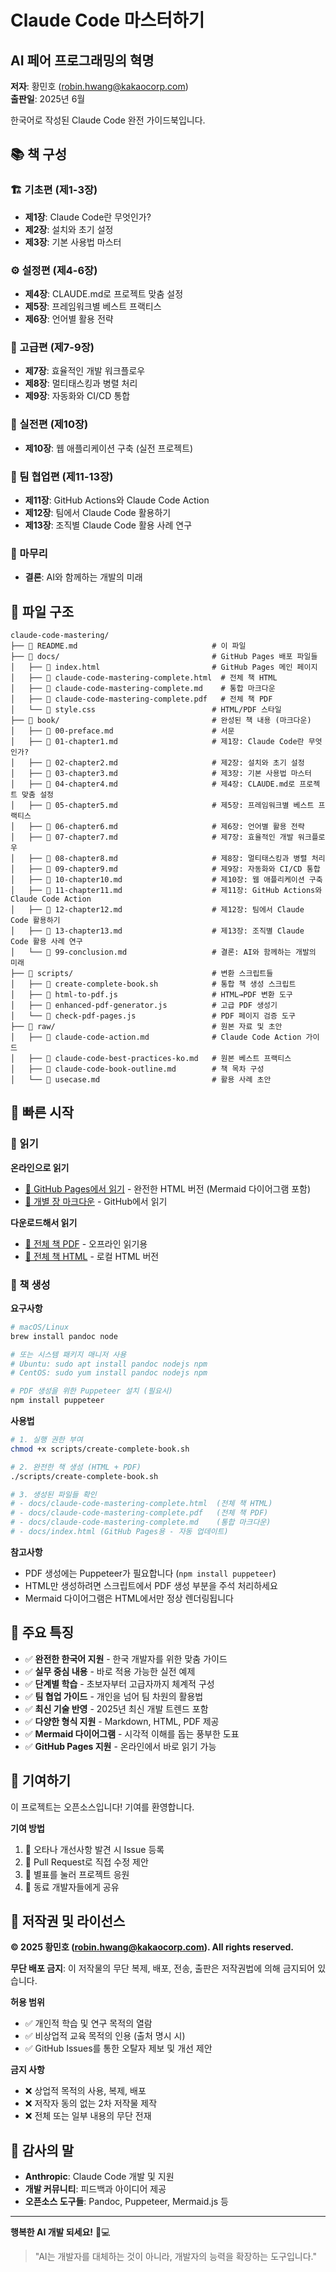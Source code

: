 # Claude Code 마스터하기
## AI 페어 프로그래밍의 혁명

**저자**: 황민호 (robin.hwang@kakaocorp.com)  
**출판일**: 2025년 6월  

한국어로 작성된 Claude Code 완전 가이드북입니다.

## 📚 책 구성

### 🏗️ 기초편 (제1-3장)
- **제1장**: Claude Code란 무엇인가?
- **제2장**: 설치와 초기 설정
- **제3장**: 기본 사용법 마스터

### ⚙️ 설정편 (제4-6장)
- **제4장**: CLAUDE.md로 프로젝트 맞춤 설정
- **제5장**: 프레임워크별 베스트 프랙티스
- **제6장**: 언어별 활용 전략

### 🚀 고급편 (제7-9장)
- **제7장**: 효율적인 개발 워크플로우
- **제8장**: 멀티태스킹과 병렬 처리
- **제9장**: 자동화와 CI/CD 통합

### 💼 실전편 (제10장)
- **제10장**: 웹 애플리케이션 구축 (실전 프로젝트)

### 👥 팀 협업편 (제11-13장)
- **제11장**: GitHub Actions와 Claude Code Action
- **제12장**: 팀에서 Claude Code 활용하기
- **제13장**: 조직별 Claude Code 활용 사례 연구

### 📖 마무리
- **결론**: AI와 함께하는 개발의 미래

## 📁 파일 구조

```
claude-code-mastering/
├── 📄 README.md                              # 이 파일
├── 📁 docs/                                  # GitHub Pages 배포 파일들
│   ├── 📄 index.html                         # GitHub Pages 메인 페이지
│   ├── 📄 claude-code-mastering-complete.html  # 전체 책 HTML
│   ├── 📄 claude-code-mastering-complete.md    # 통합 마크다운
│   ├── 📄 claude-code-mastering-complete.pdf   # 전체 책 PDF
│   └── 📄 style.css                          # HTML/PDF 스타일
├── 📁 book/                                  # 완성된 책 내용 (마크다운)
│   ├── 📄 00-preface.md                      # 서문
│   ├── 📄 01-chapter1.md                     # 제1장: Claude Code란 무엇인가?
│   ├── 📄 02-chapter2.md                     # 제2장: 설치와 초기 설정
│   ├── 📄 03-chapter3.md                     # 제3장: 기본 사용법 마스터
│   ├── 📄 04-chapter4.md                     # 제4장: CLAUDE.md로 프로젝트 맞춤 설정
│   ├── 📄 05-chapter5.md                     # 제5장: 프레임워크별 베스트 프랙티스
│   ├── 📄 06-chapter6.md                     # 제6장: 언어별 활용 전략
│   ├── 📄 07-chapter7.md                     # 제7장: 효율적인 개발 워크플로우
│   ├── 📄 08-chapter8.md                     # 제8장: 멀티태스킹과 병렬 처리
│   ├── 📄 09-chapter9.md                     # 제9장: 자동화와 CI/CD 통합
│   ├── 📄 10-chapter10.md                    # 제10장: 웹 애플리케이션 구축
│   ├── 📄 11-chapter11.md                    # 제11장: GitHub Actions와 Claude Code Action
│   ├── 📄 12-chapter12.md                    # 제12장: 팀에서 Claude Code 활용하기
│   ├── 📄 13-chapter13.md                    # 제13장: 조직별 Claude Code 활용 사례 연구
│   └── 📄 99-conclusion.md                   # 결론: AI와 함께하는 개발의 미래
├── 📁 scripts/                               # 변환 스크립트들
│   ├── 🔧 create-complete-book.sh            # 통합 책 생성 스크립트
│   ├── 🔧 html-to-pdf.js                     # HTML→PDF 변환 도구
│   ├── 🔧 enhanced-pdf-generator.js          # 고급 PDF 생성기
│   └── 🔧 check-pdf-pages.js                 # PDF 페이지 검증 도구
├── 📁 raw/                                   # 원본 자료 및 초안
│   ├── 📄 claude-code-action.md              # Claude Code Action 가이드
│   ├── 📄 claude-code-best-practices-ko.md   # 원본 베스트 프랙티스
│   ├── 📄 claude-code-book-outline.md        # 책 목차 구성
│   └── 📄 usecase.md                         # 활용 사례 초안
```

## 🚀 빠른 시작

### 📖 읽기

**온라인으로 읽기**
- [📄 GitHub Pages에서 읽기](https://revfactory.github.io/claude-code-mastering/) - 완전한 HTML 버전 (Mermaid 다이어그램 포함)
- [📖 개별 장 마크다운](book/) - GitHub에서 읽기

**다운로드해서 읽기**
- [📄 전체 책 PDF](docs/claude-code-mastering-complete.pdf) - 오프라인 읽기용
- [📄 전체 책 HTML](docs/claude-code-mastering-complete.html) - 로컬 HTML 버전

### 🔧 책 생성

**요구사항**
```bash
# macOS/Linux
brew install pandoc node

# 또는 시스템 패키지 매니저 사용
# Ubuntu: sudo apt install pandoc nodejs npm
# CentOS: sudo yum install pandoc nodejs npm

# PDF 생성을 위한 Puppeteer 설치 (필요시)
npm install puppeteer
```

**사용법**
```bash
# 1. 실행 권한 부여
chmod +x scripts/create-complete-book.sh

# 2. 완전한 책 생성 (HTML + PDF)
./scripts/create-complete-book.sh

# 3. 생성된 파일들 확인
# - docs/claude-code-mastering-complete.html  (전체 책 HTML)
# - docs/claude-code-mastering-complete.pdf   (전체 책 PDF)
# - docs/claude-code-mastering-complete.md    (통합 마크다운)
# - docs/index.html (GitHub Pages용 - 자동 업데이트)
```

**참고사항**
- PDF 생성에는 Puppeteer가 필요합니다 (`npm install puppeteer`)
- HTML만 생성하려면 스크립트에서 PDF 생성 부분을 주석 처리하세요
- Mermaid 다이어그램은 HTML에서만 정상 렌더링됩니다

## 🎯 주요 특징

- ✅ **완전한 한국어 지원** - 한국 개발자를 위한 맞춤 가이드
- ✅ **실무 중심 내용** - 바로 적용 가능한 실전 예제
- ✅ **단계별 학습** - 초보자부터 고급자까지 체계적 구성
- ✅ **팀 협업 가이드** - 개인을 넘어 팀 차원의 활용법
- ✅ **최신 기술 반영** - 2025년 최신 개발 트렌드 포함
- ✅ **다양한 형식 지원** - Markdown, HTML, PDF 제공
- ✅ **Mermaid 다이어그램** - 시각적 이해를 돕는 풍부한 도표
- ✅ **GitHub Pages 지원** - 온라인에서 바로 읽기 가능

## 🤝 기여하기

이 프로젝트는 오픈소스입니다! 기여를 환영합니다.

**기여 방법**

1. 📝 오타나 개선사항 발견 시 Issue 등록
2. 🔀 Pull Request로 직접 수정 제안
3. 🌟 별표를 눌러 프로젝트 응원
4. 📢 동료 개발자들에게 공유

## 📄 저작권 및 라이선스

**© 2025 황민호 (robin.hwang@kakaocorp.com). All rights reserved.**

**무단 배포 금지**: 이 저작물의 무단 복제, 배포, 전송, 출판은 저작권법에 의해 금지되어 있습니다.

**허용 범위**
- ✅ 개인적 학습 및 연구 목적의 열람
- ✅ 비상업적 교육 목적의 인용 (출처 명시 시)
- ✅ GitHub Issues를 통한 오탈자 제보 및 개선 제안

**금지 사항**
- ❌ 상업적 목적의 사용, 복제, 배포
- ❌ 저작자 동의 없는 2차 저작물 제작
- ❌ 전체 또는 일부 내용의 무단 전재

## 🙏 감사의 말

- **Anthropic**: Claude Code 개발 및 지원
- **개발 커뮤니티**: 피드백과 아이디어 제공
- **오픈소스 도구들**: Pandoc, Puppeteer, Mermaid.js 등

---

**행복한 AI 개발 되세요!** 🤖💻

> "AI는 개발자를 대체하는 것이 아니라, 개발자의 능력을 확장하는 도구입니다."